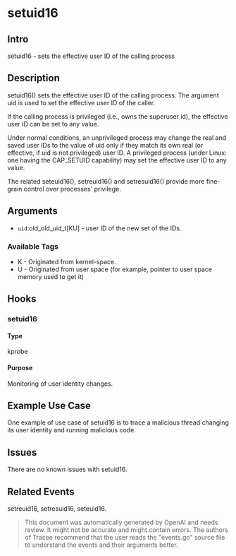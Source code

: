 
# setuid16

## Intro
setuid16 - sets the effective user ID of the calling process

## Description
setuid16() sets the effective user ID of the calling process. The argument uid is used to set the  effective user ID of the caller.

If the calling process is privileged (i.e., owns the superuser id), the effective user ID can be set to any value.

Under normal conditions, an unprivileged process may change the real and saved user IDs to the value of uid only if they match its own real (or effective, if uid is not privileged) user ID. A privileged process (under Linux: one having the CAP_SETUID capability) may set the effective user ID to any value.

The related seteuid16(), setreuid16() and setresuid16() provide more fine-grain control over processes' privilege.

## Arguments
* `uid`:old_old_uid_t[KU] - user ID of the new set of the IDs.

### Available Tags
* K - Originated from kernel-space.
* U - Originated from user space (for example, pointer to user space memory used to get it)

## Hooks
### setuid16
#### Type
kprobe
#### Purpose
Monitoring of user identity changes.

## Example Use Case
One example of use case of setuid16 is to trace a malicious thread changing its user identity and running malicious code.

## Issues
There are no known issues with setuid16.

## Related Events
setreuid16, setresuid16, seteuid16.

> This document was automatically generated by OpenAI and needs review. It might
> not be accurate and might contain errors. The authors of Tracee recommend that
> the user reads the "events.go" source file to understand the events and their
> arguments better.
